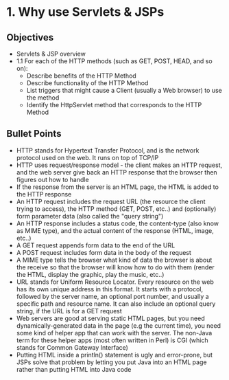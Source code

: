 # 1. Why use Servlets & JSPs

## Objectives
* Servlets & JSP overview
* 1.1 For each of the HTTP methods (such as GET, POST, HEAD, and so on):
	* Describe benefits of the HTTP Method
	* Describe functionality of the HTTP Method
	* List triggers that might cause a Client (usually a Web browser) to use the method
	* Identify the HttpServlet method that corresponds to the HTTP Method

## Bullet Points
* HTTP stands for Hypertext Transfer Protocol, and is the network protocol used on the web. It runs on top of TCP/IP
* HTTP uses request/response model - the client makes an HTTP request, and the web server give back an HTTP response that the browser then figures out how to handle
* If the response from the server is an HTML page, the HTML is added to the HTTP response
* An HTTP request includes the request URL (the resource the client trying to access), the HTTP method (GET, POST, etc..) and (optionally) form parameter data (also called the "query string")
* An HTTP response includes a status code, the content-type (also know as MIME type), and the actual content of the response (HTML, image, etc..)
* A GET request appends form data to the end of the URL
* A POST request includes form data in the body of the request
* A MIME type tells the browser what kind of data the browser is about the receive so that the browser will know how to do with them (render the HTML, display the graphic, play the music, etc..)
* URL stands for Uniform Resource Locator. Every resource on the web has its own unique address in this format. It starts with a protocol, followed by the server name, an optional port number, and usually a specific path and resource name. It can also include an optional query string, if the URL is for a GET request
* Web servers are good at serving static HTML pages, but you need dynamically-generated data in the page (e.g the current time), you need some kind of helper app that can work with the server. The non-Java term for these helper apps (most often written in Perl) is CGI (which stands for Common Gateway Interface)
* Putting HTML inside a println() statement is ugly and error-prone, but JSPs solve that problem by letting you put Java into an HTML page rather than putting HTML into Java code